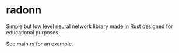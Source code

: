 # radonn
Simple but low level neural network library made in Rust designed for educational purposes.

See main.rs for an example. 
